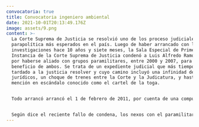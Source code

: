 ```yaml
---
convocatoria: true
title: Convocatoria ingeniero ambiental
date: 2021-10-01T20:13:49.176Z
image: assets/9.png
content: >-
  La Corte Suprema de Justicia se resolvió uno de los proceso judiciales por
  parapolítica más esperados en el país. Luego de haber arrancado con las
  investigaciones hace 10 años y siete meses, la Sala Especial de Primera
  Instancia de la Corte Suprema de Justicia condenó a Luis Alfredo Ramos Botero
  por haberse aliado con grupos paramilitares, entre 2000 y 2007, para el
  beneficio de ambos. Se trata de un expediente judicial que más tiempo le ha
  tardado a la justicia resolver y cuyo camino incluyó una infinidad de recursos
  jurídicos, un choque de trenes entre la Corte y la Judicatura, y hasta una
  mención en escándalo conocido como el cartel de la toga.


  Todo arrancó arrancó el 1 de febrero de 2011, por cuenta de una compulsa de copias remitida al alto tribunal, con base en una declaración rendida por Juan Carlos “El Tuso” Sierra quien hizo varias acusaciones contra miembros del Congreso por nexos con el paramilitarismo, entre ellos, Ramos Botero. Lo que se dijo en ese entonces es que el exsenador concertó con las AUC para recibir apoyo económico y electoral y, de esa manera, llegar a ocupar una de las sillas del Congreso de la República. El Tuso Sierra, en uno de sus testimonios, afirmó que le entregó dinero al político antioqueño para que, en 2000, llegara al legislativo.


  Según dice el reciente fallo de condena, los nexos con el paramilitarismo no culminaron ahí. Ramos siguió teniendo relación cuando fungió como gobernador de Antioquia.
---
```

